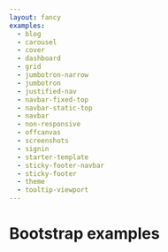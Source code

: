 ```yaml
---
layout: fancy
examples:
  - blog
  - carousel
  - cover
  - dashboard
  - grid
  - jumbotron-narrow
  - jumbotron
  - justified-nav
  - navbar-fixed-top
  - navbar-static-top
  - navbar
  - non-responsive
  - offcanvas
  - screenshots
  - signin
  - starter-template
  - sticky-footer-navbar
  - sticky-footer
  - theme
  - tooltip-viewport
---
```

<div class="container">
<h1>Bootstrap examples</h1>
</div>
<script>
examples = {{ page.examples | jsonify }};
d3.select('div.container')
  .selectAll('h2')
  .data(examples)
  .enter()
  .append('h2')
  .append('a')
  .attr('href', function (d) { 
    return 'https://getbootstrap.com/examples/' + d; 
  })
  .html(function (d) { return d;});
</script>
